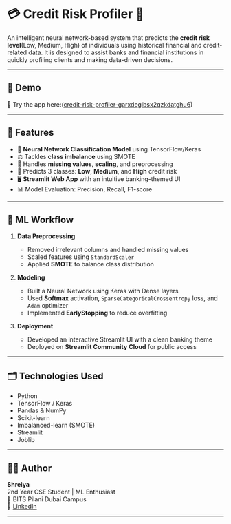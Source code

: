 # 💳 Credit Risk Profiler 🏦

An intelligent neural network-based system that predicts the **credit risk level**(Low, Medium, High)  of individuals using historical financial and credit-related data. It is designed to assist banks and financial institutions in quickly profiling clients and making data-driven decisions.

---

## 🚀 Demo

🔗 Try the app here:([credit-risk-profiler-garxdeglbsx2qzkdatghu6](https://credit-risk-profiler-ecaxbstztixgzhyxbe9xhv.streamlit.app/))

---

## 📌 Features

- 🧮 **Neural Network Classification Model** using TensorFlow/Keras  
- ⚖️ Tackles **class imbalance** using SMOTE  
- 🧼 Handles **missing values, scaling**, and preprocessing  
- 🎯 Predicts 3 classes: **Low**, **Medium**, and **High** credit risk  
- 🖥️ **Streamlit Web App** with an intuitive banking-themed UI  
- 📊 Model Evaluation: Precision, Recall, F1-score  

---
## 🧠 ML Workflow

1. **Data Preprocessing**
   - Removed irrelevant columns and handled missing values
   - Scaled features using `StandardScaler`
   - Applied **SMOTE** to balance class distribution

2. **Modeling**
   - Built a Neural Network using Keras with Dense layers
   - Used **Softmax** activation, `SparseCategoricalCrossentropy` loss, and `Adam` optimizer
   - Implemented **EarlyStopping** to reduce overfitting

3. **Deployment**
   - Developed an interactive Streamlit UI with a clean banking theme
   - Deployed on **Streamlit Community Cloud** for public access

---

## 🗂️ Technologies Used

- Python 
- TensorFlow / Keras  
- Pandas & NumPy  
- Scikit-learn
- Imbalanced-learn (SMOTE) 
- Streamlit  
- Joblib 

---

## 👩‍💻 Author

**Shreiya**  
2nd Year CSE Student | ML Enthusiast  
📍 BITS Pilani Dubai Campus  
🔗 [LinkedIn](https://www.linkedin.com/in/shreiyamuthuvelan)

---


